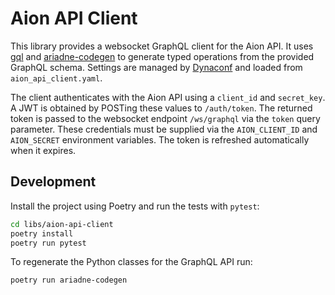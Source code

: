 # Aion API Client

This library provides a websocket GraphQL client for the Aion API. It uses
[gql](https://gql.readthedocs.io/) and [ariadne-codegen](https://ariadnegraphql.org/docs/ariadne-codegen)
to generate typed operations from the provided GraphQL schema. Settings are
managed by [Dynaconf](https://www.dynaconf.com/) and loaded from
`aion_api_client.yaml`.

The client authenticates with the Aion API using a `client_id` and `secret_key`.
A JWT is obtained by POSTing these values to `/auth/token`. The returned token is
passed to the websocket endpoint `/ws/graphql` via the `token` query parameter.
These credentials must be supplied via the `AION_CLIENT_ID` and `AION_SECRET`
environment variables. The token is refreshed automatically when it expires.

## Development

Install the project using Poetry and run the tests with `pytest`:

```bash
cd libs/aion-api-client
poetry install
poetry run pytest
```

To regenerate the Python classes for the GraphQL API run:

```bash
poetry run ariadne-codegen
```